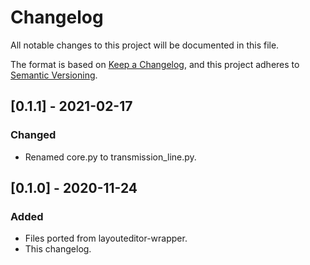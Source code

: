 # Changelog
All notable changes to this project will be documented in this file.

The format is based on [Keep a Changelog](https://keepachangelog.com/en/1.0.0/),
and this project adheres to [Semantic Versioning](https://semver.org/spec/v2.0.0.html).

## [0.1.1] - 2021-02-17
### Changed
- Renamed core.py to transmission_line.py.

## [0.1.0] - 2020-11-24
### Added
- Files ported from layouteditor-wrapper.
- This changelog.